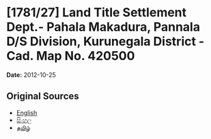 # [1781/27] Land Title Settlement Dept.- Pahala Makadura, Pannala D/S Division, Kurunegala District - Cad. Map No. 420500

**Date:** 2012-10-25

## Original Sources

- [English](https://documents.gov.lk/view/extra-gazettes/2012/10/1781-27_E.pdf)
- [සිංහල](https://documents.gov.lk/view/extra-gazettes/2012/10/1781-27_S.pdf)
- [தமிழ்](https://documents.gov.lk/view/extra-gazettes/2012/10/1781-27_T.pdf)
